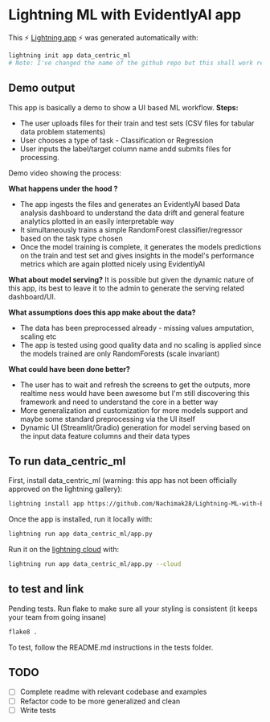 # Lightning ML with EvidentlyAI app


This ⚡ [Lightning app](lightning.ai) ⚡ was generated automatically with:

```bash
lightning init app data_centric_ml
# Note: I've changed the name of the github repo but this shall work regardless
```

## Demo output

This app is basically a demo to show a UI based ML workflow. 
**Steps:**
* The user uploads files for their train and test sets (CSV files for tabular data problem statements)
* User chooses a type of task - Classification or Regression
* User inputs the label/target column name andd submits files for processing.

Demo video showing the process:



**What happens under the hood ?**
* The app ingests the files and generates an EvidentlyAI based Data analysis dashboard to understand the data drift and general feature analytics plotted in an easily interpretable way
* It simultaneously trains a simple RandomForest classifier/regressor based on the task type chosen
* Once the model training is complete, it generates the models predictions on the train and test set and gives insights in the model's performance metrics which are again plotted nicely using EvidentlyAI

**What about model serving?**
It is possible but given the dynamic nature of this app, its best to leave it to the admin to generate the serving related dashboard/UI. 

**What assumptions does this app make about the data?**
* The data has been preprocessed already - missing values amputation, scaling etc
* The app is tested using good quality data and no scaling is applied since the models trained are only RandomForests (scale invariant)

**What could have been done better?**
* The user has to wait and refresh the screens to get the outputs, more realtime ness would have been awesome but I'm still discovering this framework and need to understand the core in a better way
* More generalization and customization for more models support and maybe some standard preprocessing via the UI itself
* Dynamic UI (Streamlit/Gradio) generation for model serving based on the input data feature columns and their data types


## To run data_centric_ml

First, install data_centric_ml (warning: this app has not been officially approved on the lightning gallery):

```bash
lightning install app https://github.com/Nachimak28/Lightning-ML-with-EvidentlyAI
```

Once the app is installed, run it locally with:

```bash
lightning run app data_centric_ml/app.py
```

Run it on the [lightning cloud](lightning.ai) with:

```bash
lightning run app data_centric_ml/app.py --cloud
```

## to test and link

Pending tests. 
Run flake to make sure all your styling is consistent (it keeps your team from going insane)

```bash
flake8 .
```

To test, follow the README.md instructions in the tests folder.


## TODO

- [ ] Complete readme with relevant codebase and examples
- [ ] Refactor code to be more generalized and clean
- [ ] Write tests